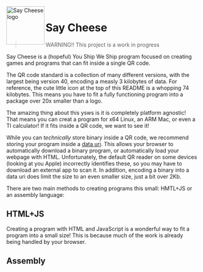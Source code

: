 <img src="https://raw.githubusercontent.com/commonkestrel/saycheese/main/static/saycheese.png" alt="Say Cheese logo" width="100" align="left" />

# Say Cheese

> WARNING!! This project is a work in progress

Say Cheese is a (hopeful) You Ship We Ship program
focused on creating games and programs that can fit inside a single QR code.

The QR code standard is a collection of many different versions,
with the largest being version 40, encoding a measly 3 kilobytes of data.
For reference, the cute little icon at the top of this README is a whopping 74 kilobytes.
This means you have to fit a fully functioning program into a package over 20x smaller than a logo.

The amazing thing about this ysws is it is completely platform agnostic!
That means you can creat a program for x64 Linux,
an ARM Mac, or even a TI calculator!
If it fits inside a QR code, we want to see it!

While you can *technically* store binary inside a QR code,
we recommend storing your program inside a [data uri](https://developer.mozilla.org/en-US/docs/Web/URI/Schemes/data).
This allows your browser to automatically download a binary program,
or automatically load your webpage with HTML.
Unfortunately, the default QR reader on some devices (looking at you Apple) incorrectly identifies these,
so you may have to download an external app to scan it.
In addition, encoding a binary into a data uri does limit the size to an even smaller size, just a bit over 2Kb.

There are two main methods to creating programs this small: HMTL+JS or an assembly language:

## HTML+JS

Creating a program with HTML and JavaScript is a wonderful way to fit a program into a small size!
This is because much of the work is already being handled by your browser.

## Assembly

